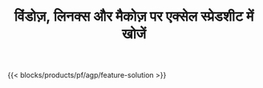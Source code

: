 ﻿---
title: विंडोज़, लिनक्स और मैकोज़ पर एक्सेल स्प्रेडशीट में खोजें 
weight: 7730
url: /hi/search
description: एक्सएलएस, एक्सएलएसएक्स और ओडीएस फाइलों में टेक्स्ट खोजने के लिए मुफ्त ऐप और एपीआई
---
{{< blocks/products/pf/agp/feature-solution >}} 

